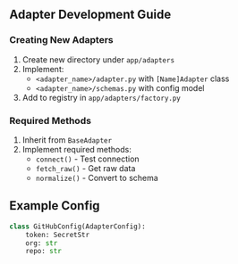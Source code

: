 ## Adapter Development Guide

### Creating New Adapters
1. Create new directory under `app/adapters`
2. Implement:
   - `<adapter_name>/adapter.py` with `[Name]Adapter` class
   - `<adapter_name>/schemas.py` with config model
3. Add to registry in `app/adapters/factory.py`

### Required Methods
1. Inherit from `BaseAdapter`
2. Implement required methods:
   - `connect()` - Test connection
   - `fetch_raw()` - Get raw data
   - `normalize()` - Convert to schema

## Example Config
```python
class GitHubConfig(AdapterConfig):
    token: SecretStr
    org: str
    repo: str